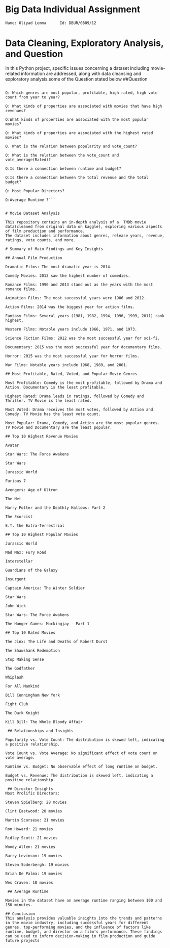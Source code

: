# Big Data Individual Assignment

``` Name: Oliyad Lemma      Id: DBUR/0809/12 ```
# Data Cleaning, Exploratory Analysis, and Question

In this Python project, specific issues concerning a dataset including movie-related information are addressed, along with data cleansing and exploratory analysis.some of the Question stated below
##Question
```Q:What is the annual rate of production for each genre of movies?

Q: Which genres are most popular, profitable, high rated, high vote count from year to year?

Q: What kinds of properties are associated with movies that have high revenues?

Q:What kinds of properties are associated with the most popular movies?

Q: What kinds of properties are associated with the highest rated movies?

Q. What is the relation between popularity and vote_count?

Q: What is the relation between the vote_count and vote_average(Rated)?

Q:Is there a connection between runtime and budget?

Q:Is there a connection between the total revenue and the total budget?

Q: Most Popular Directors?

Q:Average Runtime ?```


# Movie Dataset Analysis

This repository contains an in-depth analysis of a  TMDb movie data(cleaned from original data on kaggle), exploring various aspects of film production and performance. 
The dataset includes information about genres, release years, revenue, ratings, vote counts, and more.

# Summary of Main Findings and Key Insights

## Annual Film Production

Dramatic Films: The most dramatic year is 2014.

Comedy Movies: 2013 saw the highest number of comedies.

Romance Films: 1990 and 2013 stand out as the years with the most romance films.

Animation Films: The most successful years were 1986 and 2012.

Action Films: 2014 was the biggest year for action films.

Fantasy Films: Several years (1981, 1982, 1994, 1996, 1999, 2011) rank highest.

Western Films: Notable years include 1966, 1971, and 1973.

Science Fiction Films: 2012 was the most successful year for sci-fi.

Documentary: 2015 was the most successful year for documentary films.

Horror: 2015 was the most successful year for horror films.

War Films: Notable years include 1968, 1989, and 2001.

## Most Profitable, Rated, Voted, and Popular Movie Genres

Most Profitable: Comedy is the most profitable, followed by Drama and Action. Documentary is the least profitable.

Highest Rated: Drama leads in ratings, followed by Comedy and Thriller. TV Movie is the least rated.

Most Voted: Drama receives the most votes, followed by Action and Comedy. TV Movie has the least vote count.

Most Popular: Drama, Comedy, and Action are the most popular genres. TV Movie and Documentary are the least popular.

## Top 10 Highest Revenue Movies

Avatar

Star Wars: The Force Awakens

Star Wars

Jurassic World

Furious 7

Avengers: Age of Ultron

The Net

Harry Potter and the Deathly Hallows: Part 2

The Exorcist

E.T. the Extra-Terrestrial

## Top 10 Highest Popular Movies

Jurassic World

Mad Max: Fury Road

Interstellar

Guardians of the Galaxy

Insurgent

Captain America: The Winter Soldier

Star Wars

John Wick

Star Wars: The Force Awakens

The Hunger Games: Mockingjay - Part 1

## Top 10 Rated Movies

The Jinx: The Life and Deaths of Robert Durst

The Shawshank Redemption

Stop Making Sense

The Godfather

Whiplash

For All Mankind

Bill Cunningham New York

Fight Club

The Dark Knight

Kill Bill: The Whole Bloody Affair

 ## Relationships and Insights
 
Popularity vs. Vote Count: The distribution is skewed left, indicating a positive relationship.

Vote Count vs. Vote Average: No significant effect of vote count on vote average.

Runtime vs. Budget: No observable effect of long runtime on budget.

Budget vs. Revenue: The distribution is skewed left, indicating a positive relationship.

 ## Director Insights
Most Prolific Directors:

Steven Spielberg: 28 movies

Clint Eastwood: 28 movies

Martin Scorsese: 21 movies

Ron Howard: 21 movies

Ridley Scott: 21 movies

Woody Allen: 21 movies

Barry Levinson: 19 movies

Steven Soderbergh: 19 movies

Brian De Palma: 19 movies

Wes Craven: 18 movies

 ## Average Runtime
 
Movies in the dataset have an average runtime ranging between 100 and 150 minutes.

## Conclusion
This analysis provides valuable insights into the trends and patterns in the movie industry, including successful years for different genres, top-performing movies, and the influence of factors like runtime, budget, and director on a film's performance. These findings can be used to inform decision-making in film production and guide future projects
